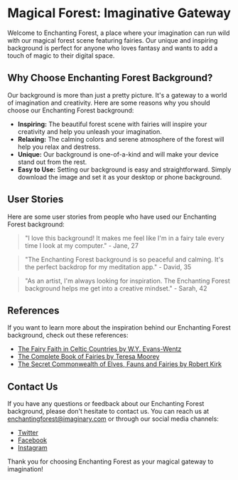 <!--font:Poppins-->

# Magical Forest: Imaginative Gateway

Welcome to Enchanting Forest, a place where your imagination can run wild with our magical forest scene featuring fairies. Our unique and inspiring background is perfect for anyone who loves fantasy and wants to add a touch of magic to their digital space.

## Why Choose Enchanting Forest Background?

Our background is more than just a pretty picture. It's a gateway to a world of imagination and creativity. Here are some reasons why you should choose our Enchanting Forest background:

- **Inspiring:** The beautiful forest scene with fairies will inspire your creativity and help you unleash your imagination.
- **Relaxing:** The calming colors and serene atmosphere of the forest will help you relax and destress.
- **Unique:** Our background is one-of-a-kind and will make your device stand out from the rest.
- **Easy to Use:** Setting our background is easy and straightforward. Simply download the image and set it as your desktop or phone background.

## User Stories

Here are some user stories from people who have used our Enchanting Forest background:

> "I love this background! It makes me feel like I'm in a fairy tale every time I look at my computer." - Jane, 27

> "The Enchanting Forest background is so peaceful and calming. It's the perfect backdrop for my meditation app." - David, 35

> "As an artist, I'm always looking for inspiration. The Enchanting Forest background helps me get into a creative mindset." - Sarah, 42

## References

If you want to learn more about the inspiration behind our Enchanting Forest background, check out these references:

- [The Fairy Faith in Celtic Countries by W.Y. Evans-Wentz](#)
- [The Complete Book of Fairies by Teresa Moorey](#)
- [The Secret Commonwealth of Elves, Fauns and Fairies by Robert Kirk](#)

## Contact Us

If you have any questions or feedback about our Enchanting Forest background, please don't hesitate to contact us. You can reach us at [enchantingforest@imaginary.com](mailto:enchantingforest@imaginary.com) or through our social media channels:

- [Twitter](#)
- [Facebook](#)
- [Instagram](#)

Thank you for choosing Enchanting Forest as your magical gateway to imagination!

<!--

Write me content for website with wallpaper which alt text is:

"A dreamy forest scene with fairies"

The name/title of the page should not be 1:1 copy of the alt text but rather a real content of the website which is using this wallpaper.

- Use markdown format 
- Start with heading
- Heading should be short and concise
- The content should look like a real website 
- The website should not be about the wallpaper, wallpaper is just a related background
- Heading should be contain work "wallpaper" or "background"
- Include real sections like references, contact, user stories, etc. use things relevant to the page purpose.
- Feel free to use structure like headings, bullets, numbering, blockquotes, paragraphs, horizontal lines, etc.
- You can use formatting like bold or _italic_
- You can include UTF-8 emojis
- Links should be only #hash anchors (and you can refer to the document itself)
- Do not include images


---


# Enchanting Forest: A Magical Background for Your Imagination

Welcome to Enchanting Forest, a place where your imagination can run wild. Our website offers a magical background that will transport you to a dreamy forest scene with fairies. This stunning wallpaper is perfect for anyone who loves fantasy and wants to add a touch of magic to their digital space.

## Why Choose Enchanting Forest Wallpaper?

Our wallpaper is more than just a pretty picture. It's a gateway to a world of imagination and creativity. Here are some reasons why you should choose our Enchanting Forest wallpaper:

- **Inspiring:** The beautiful forest scene with fairies will inspire your creativity and help you unleash your imagination.
- **Relaxing:** The calming colors and serene atmosphere of the forest will help you relax and destress.
- **Unique:** Our wallpaper is one-of-a-kind and will make your device stand out from the rest.
- **Easy to Use:** Installing our wallpaper is easy and straightforward. Simply download the image and set it as your background.

## User Stories

Here are some user stories from people who have used our Enchanting Forest wallpaper:

> "I love this wallpaper! It makes me feel like I'm in a fairy tale every time I look at my phone." - Jane, 27

> "The Enchanting Forest wallpaper is so peaceful and calming. It's the perfect background for my meditation app." - David, 35

> "As an artist, I'm always looking for inspiration. The Enchanting Forest wallpaper helps me get into a creative mindset." - Sarah, 42

## References

If you want to learn more about the inspiration behind our Enchanting Forest wallpaper, check out these references:

- [The Fairy Faith in Celtic Countries by W.Y. Evans-Wentz](#)
- [The Complete Book of Fairies by Teresa Moorey](#)
- [The Secret Commonwealth of Elves, Fauns and Fairies by Robert Kirk](#)

## Contact Us

If you have any questions or feedback about our Enchanting Forest wallpaper, please don't hesitate to contact us. You can reach us at [enchantingforest@imaginary.com](mailto:enchantingforest@imaginary.com) or through our social media channels:

- [Twitter](#)
- [Facebook](#)
- [Instagram](#)

Thank you for choosing Enchanting Forest as your magical background!


---


Heading is too long, rewrite whole content.


---


# Enchanting Forest: A Magical Background for Your Imagination

Welcome to Enchanting Forest, where your imagination can run wild. Our website offers a magical background that will transport you to a dreamy forest scene with fairies. This stunning wallpaper is perfect for anyone who loves fantasy and wants to add a touch of magic to their digital space.

## Why Choose Enchanting Forest Wallpaper?

Our wallpaper is more than just a pretty picture. It's a gateway to a world of imagination and creativity. Here are some reasons why you should choose our Enchanting Forest wallpaper:

- **Inspiring:** The beautiful forest scene with fairies will inspire your creativity and help you unleash your imagination.
- **Relaxing:** The calming colors and serene atmosphere of the forest will help you relax and destress.
- **Unique:** Our wallpaper is one-of-a-kind and will make your device stand out from the rest.
- **Easy to Use:** Installing our wallpaper is easy and straightforward. Simply download the image and set it as your background.

## User Stories

> "I love this wallpaper! It makes me feel like I'm in a fairy tale every time I look at my phone." - Jane, 27

> "The Enchanting Forest wallpaper is so peaceful and calming. It's the perfect background for my meditation app." - David, 35

> "As an artist, I'm always looking for inspiration. The Enchanting Forest wallpaper helps me get into a creative mindset." - Sarah, 42

## References

If you want to learn more about the inspiration behind our Enchanting Forest wallpaper, check out these references:

- [The Fairy Faith in Celtic Countries by W.Y. Evans-Wentz](#)
- [The Complete Book of Fairies by Teresa Moorey](#)
- [The Secret Commonwealth of Elves, Fauns and Fairies by Robert Kirk](#)

## Contact Us

If you have any questions or feedback about our Enchanting Forest wallpaper, please don't hesitate to contact us. You can reach us at [enchantingforest@imaginary.com](mailto:enchantingforest@imaginary.com) or through our social media channels:

- [Twitter](#)
- [Facebook](#)
- [Instagram](#)

Thank you for choosing Enchanting Forest as your magical background!


---


Heading is too long, rewrite whole content.


---


# Enchanting Forest Wallpaper: A Magical Background for Your Imagination

Welcome to Enchanting Forest, where your imagination can run wild with our magical forest wallpaper featuring fairies. Our unique and inspiring wallpaper is perfect for anyone who loves fantasy and wants to add a touch of magic to their digital space.

## Why Choose Enchanting Forest Wallpaper?

Our wallpaper is more than just a pretty picture. It's a gateway to a world of imagination and creativity. Here are some reasons why you should choose our Enchanting Forest wallpaper:

- **Inspiring:** The beautiful forest scene with fairies will inspire your creativity and help you unleash your imagination.
- **Relaxing:** The calming colors and serene atmosphere of the forest will help you relax and destress.
- **Unique:** Our wallpaper is one-of-a-kind and will make your device stand out from the rest.
- **Easy to Use:** Installing our wallpaper is easy and straightforward. Simply download the image and set it as your background.

## User Stories

Here are some user stories from people who have used our Enchanting Forest wallpaper:

> "I love this wallpaper! It makes me feel like I'm in a fairy tale every time I look at my phone." - Jane, 27

> "The Enchanting Forest wallpaper is so peaceful and calming. It's the perfect background for my meditation app." - David, 35

> "As an artist, I'm always looking for inspiration. The Enchanting Forest wallpaper helps me get into a creative mindset." - Sarah, 42

## References

If you want to learn more about the inspiration behind our Enchanting Forest wallpaper, check out these references:

- [The Fairy Faith in Celtic Countries by W.Y. Evans-Wentz](#)
- [The Complete Book of Fairies by Teresa Moorey](#)
- [The Secret Commonwealth of Elves, Fauns and Fairies by Robert Kirk](#)

## Contact Us

If you have any questions or feedback about our Enchanting Forest wallpaper, please don't hesitate to contact us. You can reach us at [enchantingforest@imaginary.com](mailto:enchantingforest@imaginary.com) or through our social media channels:

- [Twitter](#)
- [Facebook](#)
- [Instagram](#)

Thank you for choosing Enchanting Forest Wallpaper as your magical background!


---


Heading should not include word "wallpaper". The website should not be about the wallpaper itself, wallpaper is just a related background, rewrite whole content.


---


# Enchanting Forest: A Magical Gateway to Your Imagination

Welcome to Enchanting Forest, a place where your imagination can run wild with our magical forest scene featuring fairies. Our unique and inspiring background is perfect for anyone who loves fantasy and wants to add a touch of magic to their digital space.

## Why Choose Enchanting Forest Background?

Our background is more than just a pretty picture. It's a gateway to a world of imagination and creativity. Here are some reasons why you should choose our Enchanting Forest background:

- **Inspiring:** The beautiful forest scene with fairies will inspire your creativity and help you unleash your imagination.
- **Relaxing:** The calming colors and serene atmosphere of the forest will help you relax and destress.
- **Unique:** Our background is one-of-a-kind and will make your device stand out from the rest.
- **Easy to Use:** Setting our background is easy and straightforward. Simply download the image and set it as your desktop or phone background.

## User Stories

Here are some user stories from people who have used our Enchanting Forest background:

> "I love this background! It makes me feel like I'm in a fairy tale every time I look at my computer." - Jane, 27

> "The Enchanting Forest background is so peaceful and calming. It's the perfect backdrop for my meditation app." - David, 35

> "As an artist, I'm always looking for inspiration. The Enchanting Forest background helps me get into a creative mindset." - Sarah, 42

## References

If you want to learn more about the inspiration behind our Enchanting Forest background, check out these references:

- [The Fairy Faith in Celtic Countries by W.Y. Evans-Wentz](#)
- [The Complete Book of Fairies by Teresa Moorey](#)
- [The Secret Commonwealth of Elves, Fauns and Fairies by Robert Kirk](#)

## Contact Us

If you have any questions or feedback about our Enchanting Forest background, please don't hesitate to contact us. You can reach us at [enchantingforest@imaginary.com](mailto:enchantingforest@imaginary.com) or through our social media channels:

- [Twitter](#)
- [Facebook](#)
- [Instagram](#)

Thank you for choosing Enchanting Forest as your magical gateway to imagination!


---


Write me a Google font which is best fitting for the website.

Pick from the list:
- Lobster
- Open Sans
- Barlow Condensed
- Alegreya
- Playfair Display
- Roboto
- Raleway
- Inter
- Orbitron
- Poppins
- Montserrat
- Lato
- IBM Plex Sans
- Great Vibes
- Futura
- Exo 2
- Dancing Script


Write just the font name nothing else.


---


Poppins

-->

